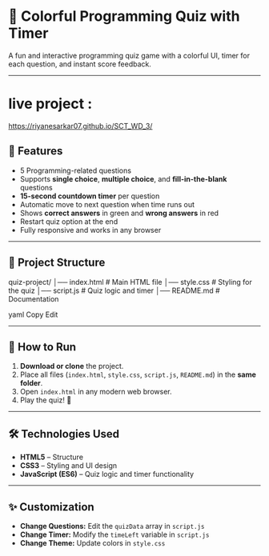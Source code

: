 # 🎯 Colorful Programming Quiz with Timer

A fun and interactive programming quiz game with a colorful UI, timer for each question, and instant score feedback.

---
# live project :
https://riyanesarkar07.github.io/SCT_WD_3/


## 📌 Features
- 5 Programming-related questions
- Supports **single choice**, **multiple choice**, and **fill-in-the-blank** questions
- **15-second countdown timer** per question
- Automatic move to next question when time runs out
- Shows **correct answers** in green and **wrong answers** in red
- Restart quiz option at the end
- Fully responsive and works in any browser

---

## 📂 Project Structure
quiz-project/
│── index.html # Main HTML file
│── style.css # Styling for the quiz
│── script.js # Quiz logic and timer
│── README.md # Documentation

yaml
Copy
Edit

---

## 🚀 How to Run
1. **Download or clone** the project.
2. Place all files (`index.html`, `style.css`, `script.js`, `README.md`) in the **same folder**.
3. Open `index.html` in any modern web browser.
4. Play the quiz! 🎉

---

## 🛠️ Technologies Used
- **HTML5** – Structure
- **CSS3** – Styling and UI design
- **JavaScript (ES6)** – Quiz logic and timer functionality

---

## ✨ Customization
- **Change Questions:** Edit the `quizData` array in `script.js`
- **Change Timer:** Modify the `timeLeft` variable in `script.js`
- **Change Theme:** Update colors in `style.css`
